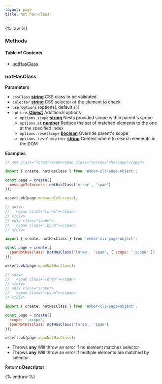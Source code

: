 ```yaml
---
layout: page
title: Not has-class
---
```


{% raw %}
### Methods


<!-- Generated by documentation.js. Update this documentation by updating the source code. -->

#### Table of Contents

-   [notHasClass][1]

### notHasClass

**Parameters**

-   `cssClass` **[string][2]** CSS class to be validated
-   `selector` **[string][2]** CSS selector of the element to check
-   `userOptions`   (optional, default `{}`)
-   `options` **[Object][3]** Additional options
    -   `options.scope` **[string][2]** Nests provided scope within parent's scope
    -   `options.at` **[number][4]** Reduce the set of matched elements to the one at the specified index
    -   `options.resetScope` **[boolean][5]** Override parent's scope
    -   `options.testContainer` **[string][2]** Context where to search elements in the DOM

**Examples**

```javascript
// <em class="lorem"></em><span class="success">Message!</span>

import { create, notHasClass } from 'ember-cli-page-object';

const page = create({
  messageIsSuccess: notHasClass('error', 'span')
});

assert.ok(page.messageIsSuccess);
```

```javascript
// <div>
//   <span class="lorem"></span>
// </div>
// <div class="scope">
//   <span class="ipsum"></span>
// </div>

import { create, notHasClass } from 'ember-cli-page-object';

const page = create({
  spanNotHasClass: notHasClass('lorem', 'span', { scope: '.scope' })
});

assert.ok(page.spanNotHasClass);
```

```javascript
// <div>
//   <span class="lorem"></span>
// </div>
// <div class="scope">
//   <span class="ipsum"></span>
// </div>

import { create, notHasClass } from 'ember-cli-page-object';

const page = create({
  scope: '.scope',
  spanNotHasClass: notHasClass('lorem', 'span')
});

assert.ok(page.spanNotHasClass);
```

-   Throws **any** Will throw an error if no element matches selector
-   Throws **any** Will throw an error if multiple elements are matched by selector

Returns **Descriptor** 

[1]: #nothasclass

[2]: https://developer.mozilla.org/docs/Web/JavaScript/Reference/Global_Objects/String

[3]: https://developer.mozilla.org/docs/Web/JavaScript/Reference/Global_Objects/Object

[4]: https://developer.mozilla.org/docs/Web/JavaScript/Reference/Global_Objects/Number

[5]: https://developer.mozilla.org/docs/Web/JavaScript/Reference/Global_Objects/Boolean
{% endraw %}